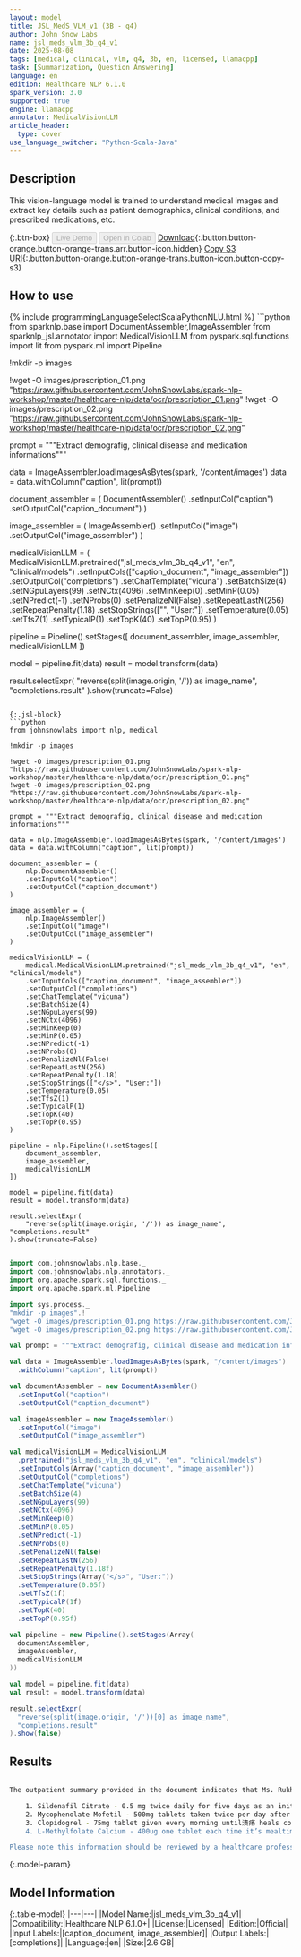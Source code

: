 ```yaml
---
layout: model
title: JSL_MedS_VLM_v1 (3B - q4)
author: John Snow Labs
name: jsl_meds_vlm_3b_q4_v1
date: 2025-08-08
tags: [medical, clinical, vlm, q4, 3b, en, licensed, llamacpp]
task: [Summarization, Question Answering]
language: en
edition: Healthcare NLP 6.1.0
spark_version: 3.0
supported: true
engine: llamacpp
annotator: MedicalVisionLLM
article_header:
  type: cover
use_language_switcher: "Python-Scala-Java"
---
```


## Description

This vision-language model is trained to understand medical images and extract key details such as patient demographics, clinical conditions, and prescribed medications, etc.

{:.btn-box}
<button class="button button-orange" disabled>Live Demo</button>
<button class="button button-orange" disabled>Open in Colab</button>
[Download](https://s3.amazonaws.com/auxdata.johnsnowlabs.com/clinical/models/jsl_meds_vlm_3b_q4_v1_en_6.1.0_3.0_1754665828278.zip){:.button.button-orange.button-orange-trans.arr.button-icon.hidden}
[Copy S3 URI](s3://auxdata.johnsnowlabs.com/clinical/models/jsl_meds_vlm_3b_q4_v1_en_6.1.0_3.0_1754665828278.zip){:.button.button-orange.button-orange-trans.button-icon.button-copy-s3}

## How to use



<div class="tabs-box" markdown="1">
{% include programmingLanguageSelectScalaPythonNLU.html %}
```python
from sparknlp.base import DocumentAssembler,ImageAssembler
from sparknlp_jsl.annotator import MedicalVisionLLM
from pyspark.sql.functions import lit
from pyspark.ml import Pipeline

!mkdir -p images

!wget -O images/prescription_01.png   "https://raw.githubusercontent.com/JohnSnowLabs/spark-nlp-workshop/master/healthcare-nlp/data/ocr/prescription_01.png"
!wget -O images/prescription_02.png   "https://raw.githubusercontent.com/JohnSnowLabs/spark-nlp-workshop/master/healthcare-nlp/data/ocr/prescription_02.png"

prompt = """Extract demografig, clinical disease and medication informations"""

data = ImageAssembler.loadImagesAsBytes(spark, '/content/images')
data = data.withColumn("caption", lit(prompt))

document_assembler = (
    DocumentAssembler()
    .setInputCol("caption")
    .setOutputCol("caption_document")
)

image_assembler = (
    ImageAssembler()
    .setInputCol("image")
    .setOutputCol("image_assembler")
)

medicalVisionLLM = (
    MedicalVisionLLM.pretrained("jsl_meds_vlm_3b_q4_v1", "en", "clinical/models")
    .setInputCols(["caption_document", "image_assembler"])
    .setOutputCol("completions")
    .setChatTemplate("vicuna")
    .setBatchSize(4)
    .setNGpuLayers(99)
    .setNCtx(4096)
    .setMinKeep(0)
    .setMinP(0.05)
    .setNPredict(-1)
    .setNProbs(0)
    .setPenalizeNl(False)
    .setRepeatLastN(256)
    .setRepeatPenalty(1.18)
    .setStopStrings(["</s>", "User:"])
    .setTemperature(0.05)
    .setTfsZ(1)
    .setTypicalP(1)
    .setTopK(40)
    .setTopP(0.95)
)

pipeline = Pipeline().setStages([
    document_assembler,
    image_assembler,
    medicalVisionLLM
])

model = pipeline.fit(data)
result = model.transform(data)

result.selectExpr(
    "reverse(split(image.origin, '/')) as image_name", "completions.result"
).show(truncate=False)

```

{:.jsl-block}
```python
from johnsnowlabs import nlp, medical

!mkdir -p images

!wget -O images/prescription_01.png   "https://raw.githubusercontent.com/JohnSnowLabs/spark-nlp-workshop/master/healthcare-nlp/data/ocr/prescription_01.png"
!wget -O images/prescription_02.png   "https://raw.githubusercontent.com/JohnSnowLabs/spark-nlp-workshop/master/healthcare-nlp/data/ocr/prescription_02.png"

prompt = """Extract demografig, clinical disease and medication informations"""

data = nlp.ImageAssembler.loadImagesAsBytes(spark, '/content/images')
data = data.withColumn("caption", lit(prompt))

document_assembler = (
    nlp.DocumentAssembler()
    .setInputCol("caption")
    .setOutputCol("caption_document")
)

image_assembler = (
    nlp.ImageAssembler()
    .setInputCol("image")
    .setOutputCol("image_assembler")
)

medicalVisionLLM = (
    medical.MedicalVisionLLM.pretrained("jsl_meds_vlm_3b_q4_v1", "en", "clinical/models")
    .setInputCols(["caption_document", "image_assembler"])
    .setOutputCol("completions")
    .setChatTemplate("vicuna")
    .setBatchSize(4)
    .setNGpuLayers(99)
    .setNCtx(4096)
    .setMinKeep(0)
    .setMinP(0.05)
    .setNPredict(-1)
    .setNProbs(0)
    .setPenalizeNl(False)
    .setRepeatLastN(256)
    .setRepeatPenalty(1.18)
    .setStopStrings(["</s>", "User:"])
    .setTemperature(0.05)
    .setTfsZ(1)
    .setTypicalP(1)
    .setTopK(40)
    .setTopP(0.95)
)

pipeline = nlp.Pipeline().setStages([
    document_assembler,
    image_assembler,
    medicalVisionLLM
])

model = pipeline.fit(data)
result = model.transform(data)

result.selectExpr(
    "reverse(split(image.origin, '/')) as image_name", "completions.result"
).show(truncate=False)

```
```scala

import com.johnsnowlabs.nlp.base._
import com.johnsnowlabs.nlp.annotators._
import org.apache.spark.sql.functions._
import org.apache.spark.ml.Pipeline

import sys.process._
"mkdir -p images".!
"wget -O images/prescription_01.png https://raw.githubusercontent.com/JohnSnowLabs/spark-nlp-workshop/master/healthcare-nlp/data/ocr/prescription_01.png".!
"wget -O images/prescription_02.png https://raw.githubusercontent.com/JohnSnowLabs/spark-nlp-workshop/master/healthcare-nlp/data/ocr/prescription_02.png".!

val prompt = """Extract demografig, clinical disease and medication informations"""

val data = ImageAssembler.loadImagesAsBytes(spark, "/content/images")
  .withColumn("caption", lit(prompt))

val documentAssembler = new DocumentAssembler()
  .setInputCol("caption")
  .setOutputCol("caption_document")

val imageAssembler = new ImageAssembler()
  .setInputCol("image")
  .setOutputCol("image_assembler")

val medicalVisionLLM = MedicalVisionLLM
  .pretrained("jsl_meds_vlm_3b_q4_v1", "en", "clinical/models")
  .setInputCols(Array("caption_document", "image_assembler"))
  .setOutputCol("completions")
  .setChatTemplate("vicuna")
  .setBatchSize(4)
  .setNGpuLayers(99)
  .setNCtx(4096)
  .setMinKeep(0)
  .setMinP(0.05)
  .setNPredict(-1)
  .setNProbs(0)
  .setPenalizeNl(false)
  .setRepeatLastN(256)
  .setRepeatPenalty(1.18f)
  .setStopStrings(Array("</s>", "User:"))
  .setTemperature(0.05f)
  .setTfsZ(1f)
  .setTypicalP(1f)
  .setTopK(40)
  .setTopP(0.95f)

val pipeline = new Pipeline().setStages(Array(
  documentAssembler,
  imageAssembler,
  medicalVisionLLM
))

val model = pipeline.fit(data)
val result = model.transform(data)

result.selectExpr(
  "reverse(split(image.origin, '/'))[0] as image_name",
  "completions.result"
).show(false)

```
</div>

## Results

```bash

The outpatient summary provided in the document indicates that Ms. Rukhsana Shaheen is 56 years old and female. She has been diagnosed with systemic lupus erythematosus (SLE) along with scleroderma overlap syndrome due to interstitial lung disease on medications. Her current symptoms include tightness of skin around her fists and ulcers appearing at the pulp area of her fingers. The treatment advised includes:

    1. Sildenafil Citrate - 0.5 mg twice daily for five days as an initial step before switching to Prednisone once ulceration does not heal within two weeks.
    2. Mycophenolate Mofetil - 500mg tablets taken twice per day after breakfast.
    3. Clopidogrel - 75mg tablet given every morning until溃疡 heals completely or if there's no improvement over four weeks.
    4. L-Methylfolate Calcium - 400ug one tablet each time it’s mealtime. These treatments aim to manage both conditions effectively while minimizing side effects from long-term steroid use which could potentially lead to complications such as osteoporosis or infections like those mentioned above.

Please note this information should be reviewed by a healthcare professional prior to implementation based upon individual patient needs, medical history, response to previous therapies etc.

```

{:.model-param}
## Model Information

{:.table-model}
|---|---|
|Model Name:|jsl_meds_vlm_3b_q4_v1|
|Compatibility:|Healthcare NLP 6.1.0+|
|License:|Licensed|
|Edition:|Official|
|Input Labels:|[caption_document, image_assembler]|
|Output Labels:|[completions]|
|Language:|en|
|Size:|2.6 GB|